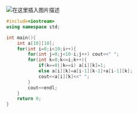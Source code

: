 ![在这里插入图片描述](https://pic.2ge.org/cdn/?url=https://img-blog.csdnimg.cn/20210716162010285.png?x-oss-process=image/watermark,type_ZmFuZ3poZW5naGVpdGk,shadow_10,text_aHR0cHM6Ly9ibG9nLmNzZG4ubmV0L1BhbkRhb3hpMjAyMA==,size_16,color_FFFFFF,t_70)

```cpp
#include<iostream>
using namespace std;

int main(){     
    int a[10][10];
    for(int i=0;i<10;i++){
    	for(int j=0;j<10-i;j++) cout<<" ";
    	for(int k=0;k<=i;k++){
    		if(k==0||k==i) a[i][k]=1;
    		else a[i][k]=a[i-1][k-1]+a[i-1][k];
    		cout<<a[i][k]<<" ";	
		}
		cout<<endl;
	}
	return 0;
} 
```

